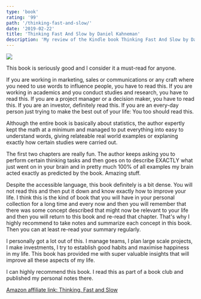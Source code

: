 ```yaml
---
type: 'book'
rating: '99'
path: '/thinking-fast-and-slow/'
date: '2019-02-22'
title: 'Thinking Fast And Slow by Daniel Kahneman'
description: 'My review of the Kindle book Thinking Fast And Slow by Daniel Kahneman.'
---
```


<a target="_blank"  href="https://www.amazon.com/gp/product/0374533555/ref=as_li_tl?ie=UTF8&camp=1789&creative=9325&creativeASIN=0374533555&linkCode=as2&tag=mbrochh-20&linkId=0c2c0b44727ce1b9913a4b3c7008f626"><img border="0" src="//ws-na.amazon-adsystem.com/widgets/q?_encoding=UTF8&MarketPlace=US&ASIN=0374533555&ServiceVersion=20070822&ID=AsinImage&WS=1&Format=_SL250_&tag=mbrochh-20" ></a><img src="//ir-na.amazon-adsystem.com/e/ir?t=mbrochh-20&l=am2&o=1&a=0374533555" width="1" height="1" border="0" alt="" style="border:none !important; margin:0px !important;" />

This book is seriously good and I consider it a must-read for anyone.

If you are working in marketing, sales or communications or any craft where you
need to use words to influence people, you have to read this. If you are working
in academics and you conduct studies and research, you have to read this. If you
are a project manager or a decision maker, you have to read this. If you are an
investor, definitely read this. If you are an every-day person just trying to
make the best out of your life: You too should read this.

Although the entire book is basically about statistics, the author expertly
kept the math at a minimum and managed to put everything into easy to
understand words, giving relateable real world examples or explaning exactly
how certain studies were carried out.

The first two chapters are really fun. The author keeps asking you to perform
certain thinking tasks and then goes on to describe EXACTLY what just went on
in your brain and in pretty much 100% of all examples my brain acted exactly
as predicted by the book. Amazing stuff.

Despite the accessible language, this book definitely is a bit dense. You will
not read this and then put it down and know exactly how to improve your life. I
think this is the kind of book that you will have in your personal collection
for a long time and every now and then you will remember that there was some
concept described that might now be relevant to your life and then you will
return to this book and re-read that chapter. That's why I highly recommend to
take notes and summarize each concept in this book. Then you can at least
re-read your summary regularly.

I personally got a lot out of this. I manage teams, I plan large scale projects,
I make investments, I try to establish good habits and maximise happiness in my
life. This book has provided me with super valuable insights that will improve
all these aspects of my life.

I can highly recommend this book. I read this as part of a book club and
published <outbound-link
href="https://discourse.thestartupbook.club/t/week-7-to-week-8-thinking-fast-and-slow/380/16?u=mbrochh">my
personal notes</outbound-link> there. 

<a target="_blank" href="https://www.amazon.com/gp/product/0374533555/ref=as_li_tl?ie=UTF8&camp=1789&creative=9325&creativeASIN=0374533555&linkCode=as2&tag=mbrochh-20&linkId=98202bb70b5006dd315073a979a47bfd">Amazon affiliate link: Thinking, Fast and Slow</a><img src="//ir-na.amazon-adsystem.com/e/ir?t=mbrochh-20&l=am2&o=1&a=0374533555" width="1" height="1" border="0" alt="" style="border:none !important; margin:0px !important;" />